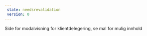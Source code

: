 ```yaml
---
 state: needsrevalidation
 version: 0
---
```

Side for modalvisning for klientdelegering, se mal for mulig innhold